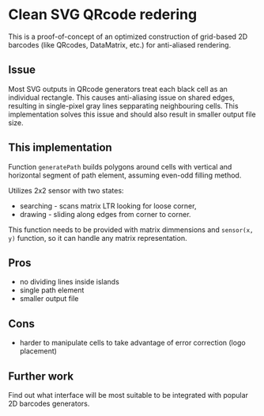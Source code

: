# Clean SVG QRcode redering

This is a proof-of-concept of an optimized construction of grid-based 2D
barcodes (like QRcodes, DataMatrix, etc.) for anti-aliased rendering.

## Issue

Most SVG outputs in QRcode generators treat each black cell as an individual
rectangle. This causes anti-aliasing issue on shared edges, resulting in
single-pixel gray lines sepparating neighbouring cells. This implementation
solves this issue and should also result in smaller output file size.

## This implementation

Function `generatePath` builds polygons around cells with vertical and
horizontal segment of path element, assuming even-odd filling method.

Utilizes 2x2 sensor with two states:

- searching - scans matrix LTR looking for loose corner,
- drawing - sliding along edges from corner to corner.

This function needs to be provided with matrix dimmensions and `sensor(x, y)`
function, so it can handle any matrix representation.

## Pros

- no dividing lines inside islands
- single path element
- smaller output file

## Cons

- harder to manipulate cells to take advantage of error correction (logo
  placement)

## Further work

Find out what interface will be most suitable to be integrated with popular 2D
barcodes generators.
